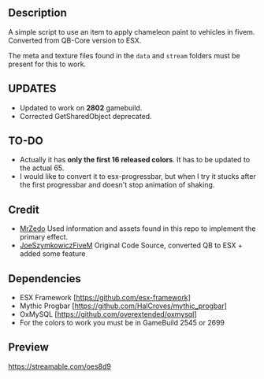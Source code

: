 ## Description
A simple script to use an item to apply chameleon paint to vehicles in fivem. Converted from QB-Core version to ESX.

The meta and texture files found in the `data` and `stream` folders must be present for this to work.

## UPDATES
- Updated to work on **2802** gamebuild.
- Corrected GetSharedObject deprecated.

## TO-DO
- Actually it has **only the first 16 released colors**. It has to be updated to the actual 65.
- I would like to convert it to esx-progressbar, but when I try it stucks after the first progressbar and doesn't stop animation of shaking.

## Credit
- [MrZedo](https://github.com/MrZedo/Cameleon-Color) Used information and assets found in this repo to implement the primary effect.
- [JoeSzymkowiczFiveM](https://github.com/JoeSzymkowiczFiveM/qb-chameleonpaint) Original Code Source, converted QB to ESX + added some feature

## Dependencies
- ESX Framework [https://github.com/esx-framework]
- Mythic Progbar [https://github.com/HalCroves/mythic_progbar]
- OxMySQL [https://github.com/overextended/oxmysql] 
- For the colors to work you must be in GameBuild 2545 or 2699

## Preview
https://streamable.com/oes8d9
